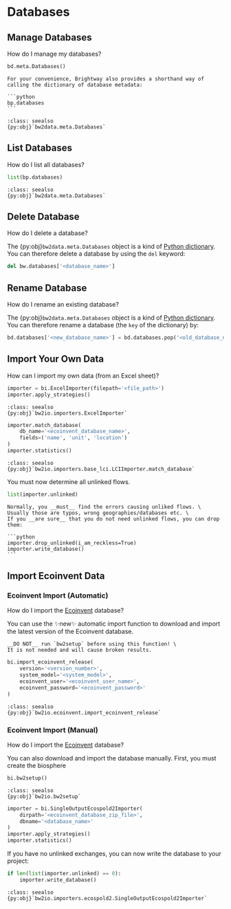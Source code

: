 # Databases

## Manage Databases

How do I manage my databases?

```python
bd.meta.Databases()
```

````{note}
For your convenience, Brightway also provides a shorthand way of calling the dictionary of database metadata:

```python
bp.databases
```

````


```{admonition} API Documentation
:class: seealso
{py:obj}`bw2data.meta.Databases`
```

## List Databases

How do I list all databases?

```python
list(bp.databases)
```

```{admonition} API Documentation
:class: seealso
{py:obj}`bw2data.meta.Databases`
```

## Delete Database

How do I delete a database?

The {py:obj}`bw2data.meta.Databases` object is a kind of [Python dictionary](https://docs.python.org/3/tutorial/datastructures.html#dictionaries). You can therefore delete a database by using the `del` keyword:

```python
del bw.databases['<database_name>']
```

## Rename Database

How do I rename an existing database?

The {py:obj}`bw2data.meta.Databases` object is a kind of [Python dictionary](https://docs.python.org/3/tutorial/datastructures.html#dictionaries). You can therefore rename a database (the `key` of the dictionary) by:

```python
bd.databases['<new_database_name>'] = bd.databases.pop('<old_database_name>')
```

## Import Your Own Data

How can I import my own data (from an Excel sheet)?

```python
importer = bi.ExcelImporter(filepath='<file_path>')
importer.apply_strategies()
```

```{admonition} API Documentation
:class: seealso
{py:obj}`bw2io.importers.ExcelImporter`
```

```python
importer.match_database(
    db_name='<ecoinvent_database_name>',
    fields=('name', 'unit', 'location')
)
importer.statistics()
```

```{admonition} API Documentation
:class: seealso
{py:obj}`bw2io.importers.base_lci.LCIImporter.match_database`
```

You must now determine all unlinked flows.

```python
list(importer.unlinked)
```

````{note}
Normally, you __must__ find the errors causing unliked flows. \
Usually those are typos, wrong geographies/databases etc. \
If you __are sure__ that you do not need unlinked flows, you can drop them:

```python
importer.drop_unlinked(i_am_reckless=True)
importer.write_database()
```
````

## Import Ecoinvent Data

### Ecoinvent Import (Automatic)

How do I import the [Ecoinvent](https://ecoinvent.org) database?

You can use the ✨new✨ automatic import function to download and import the latest version of the Ecoinvent database.

```{warning}
__DO NOT__ run `bw2setup` before using this function! \
It is not needed and will cause broken results.
```

```python
bi.import_ecoinvent_release(
    version='<version_number>',
    system_model='<system_model>',
    ecoinvent_user='<ecoinvent_user_name>',
    ecoinvent_password='<ecoinvent_password>'
)
```

```{admonition} API Documentation
:class: seealso
{py:obj}`bw2io.ecoinvent.import_ecoinvent_release`
```

### Ecoinvent Import (Manual)

How do I import the [Ecoinvent](https://ecoinvent.org) database?

You can also download and import the database manually. First, you must create the biosphere 

```python
bi.bw2setup()
```

```{admonition} API Documentation
:class: seealso
{py:obj}`bw2io.bw2setup`
```

```python
importer = bi.SingleOutputEcospold2Importer(
    dirpath='<ecoinvent_database_zip_file>',
    dbname='<database_name>'
)
importer.apply_strategies()
importer.statistics()
```
If you have no unlinked exchanges, you can now write the database to your project:

```python
if len(list(importer.unlinked) == 0):
    importer.write_database()
```

```{admonition} API Documentation
:class: seealso
{py:obj}`bw2io.importers.ecospold2.SingleOutputEcospold2Importer`
```



